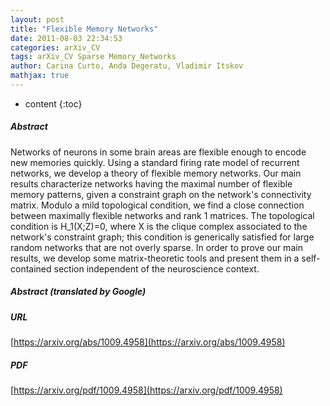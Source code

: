 ```yaml
---
layout: post
title: "Flexible Memory Networks"
date: 2011-08-03 22:34:53
categories: arXiv_CV
tags: arXiv_CV Sparse Memory_Networks
author: Carina Curto, Anda Degeratu, Vladimir Itskov
mathjax: true
---
```


* content
{:toc}

##### Abstract
Networks of neurons in some brain areas are flexible enough to encode new memories quickly. Using a standard firing rate model of recurrent networks, we develop a theory of flexible memory networks. Our main results characterize networks having the maximal number of flexible memory patterns, given a constraint graph on the network's connectivity matrix. Modulo a mild topological condition, we find a close connection between maximally flexible networks and rank 1 matrices. The topological condition is H_1(X;Z)=0, where X is the clique complex associated to the network's constraint graph; this condition is generically satisfied for large random networks that are not overly sparse. In order to prove our main results, we develop some matrix-theoretic tools and present them in a self-contained section independent of the neuroscience context.

##### Abstract (translated by Google)


##### URL
[https://arxiv.org/abs/1009.4958](https://arxiv.org/abs/1009.4958)

##### PDF
[https://arxiv.org/pdf/1009.4958](https://arxiv.org/pdf/1009.4958)

